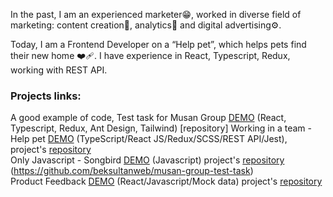 In the past, I am an experienced marketer:grin:, worked in diverse field of marketing: content creation:camera_flash:, analytics:mag_right: and digital advertising:gear:. 

Today, I am a Frontend Developer on a “Help pet”, which helps pets find their new home :mending_heart:.  I have experience in React, Typescript, Redux, working with REST API.

### Projects links:
A good example of code, Test task for Musan Group [DEMO](https://friendly-tarsier-5957a8.netlify.app/) (React, Typescript, Redux, Ant Design, Tailwind) [repository]
Working in a team - Help pet [DEMO](https://develop--pet-shelter.netlify.app/) (TypeScript/React JS/Redux/SCSS/REST API/Jest), project's [repository](https://github.com/Sandbox-pets-shelter/pets-shelter)<br>
Only Javascript - Songbird [DEMO](https://beksultanweb.github.io/songbird/) (Javascript) project's [repository](https://github.com/beksultanweb/songbird)<br>
(https://github.com/beksultanweb/musan-group-test-task)<br>
Product Feedback [DEMO](http://frontend-mentor-product-feedback.vercel.app/) (React/Javascript/Mock data) project's [repository](https://github.com/beksultanweb/frontend-mentor-product-feedback)

